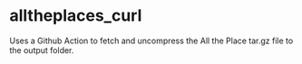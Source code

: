 # alltheplaces_curl

Uses a Github Action to fetch and uncompress the All the Place tar.gz file to the output folder.
